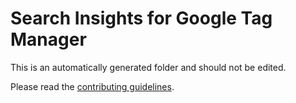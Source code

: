 # Search Insights for Google Tag Manager

This is an automatically generated folder and should not be edited.

Please read the [contributing guidelines](../README.md#contributing).
